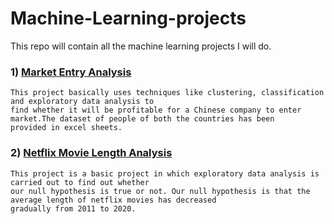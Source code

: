 # Machine-Learning-projects
This repo will contain all the machine learning projects I will do.
### 1) [Market Entry Analysis](/market_entry_analysis.pdf)<br> 
    This project basically uses techniques like clustering, classification and exploratory data analysis to 
    find whether it will be profitable for a Chinese company to enter market.The dataset of people of both the countries has been
    provided in excel sheets.
### 2) [Netflix Movie Length Analysis](Netflix_movie_length_analysis/notebook.ipynb)<br>
    This project is a basic project in which exploratory data analysis is carried out to find out whether
    our null hypothesis is true or not. Our null hypothesis is that the average length of netflix movies has decreased
    gradually from 2011 to 2020. 

